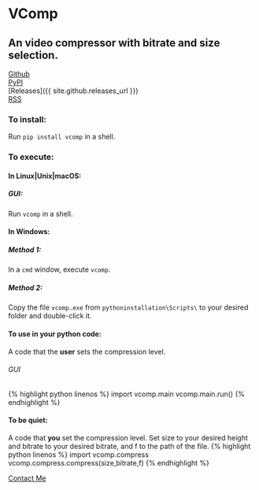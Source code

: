 # VComp    

## An video compressor with bitrate and size selection.  

[Github](https://github.com/poyynt/vcomp)    
[PyPI](https://pypi.org/project/vcomp)  
[Releases]({{ site.github.releases_url }})  
[RSS](feed.xml)  


### To install:
Run `pip install vcomp` in a shell.


### To execute:  
#### In Linux|Unix|macOS:  
##### GUI:  
Run `vcomp` in a shell.  
#### In Windows:
##### Method 1:
In a `cmd` window, execute `vcomp`.  
##### Method 2:
Copy the file `vcomp.exe` from `pythoninstallation\Scripts\` to your desired folder and double-click it.  
#### To use in your python code:  
A code that the **user** sets the compression level.
###### GUI
{% highlight python linenos %}
import vcomp.main
vcomp.main.run()
{% endhighlight %}
#### To be quiet:  
A code that **you** set the compression level.
Set size to your desired height and bitrate to your desired bitrate, and f to the path of the file.
{% highlight python linenos %}
import vcomp.compress
vcomp.compress.compress(size,bitrate,f)
{% endhighlight %}

[Contact Me](mailto:parsa@programmer.net)
